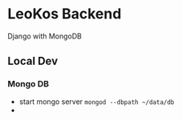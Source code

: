 # LeoKos Backend

Django with MongoDB

## Local Dev

### Mongo DB

- start mongo server `mongod --dbpath ~/data/db`
-  